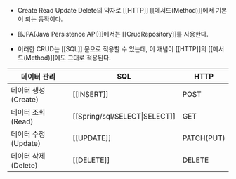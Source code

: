 - Create Read Update Delete의 약자로 [[HTTP]] [[메서드(Method)]]에서 기본이 되는 동작이다.

- [[JPA(Java Persistence API)]]에서는 [[CrudRepository]]를 사용한다.

- 이러한 CRUD는 [[SQL]] 문으로 적용할 수 있는데, 이 개념이 [[HTTP]]의 [[메서드(Method)]]에도 그대로 적용된다.


| 데이터 관리 | SQL | HTTP |
| ---- | ---- | ---- |
| 데이터 생성(Create) | [[INSERT]] | POST |
| 데이터 조회(Read) | [[Spring/sql/SELECT\|SELECT]] | GET |
| 데이터 수정(Update) | [[UPDATE]] | PATCH(PUT) |
| 데이터 삭제(Delete) | [[DELETE]] | DELETE |


